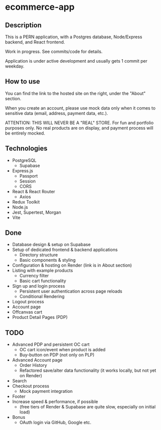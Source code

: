# ecommerce-app

## Description

This is a PERN application, with a Postgres database, Node/Express backend, and React frontend. 

Work in progress. See commits/code for details. 

Application is under active development and usually gets 1 commit per weekday.

## How to use

You can find the link to the hosted site on the right, under the "About" section.

When you create an account, please use mock data only when it comes to sensitive data (email, address, payment data, etc.). 

ATTENTION: THIS WILL NEVER BE A "REAL" STORE. For fun and portfolio purposes only. No real products are on display, and payment process will be entirely mocked. 

## Technologies 

- PostgreSQL
  - Supabase
- Express.js
  - Passport
  - Session
  - CORS
- React & React Router
  - Axios
- Redux Toolkit
- Node.js
- Jest, Supertest, Morgan
- Vite

## Done

- Database design & setup on Supabase
- Setup of dedicated frontend & backend applications
  - Directory structure
  - Basic components & styling
- Configuration & hosting on Render (link is in About section)
- Listing with example products
  - Currency filter
  - Basic cart functionality
- Sign up and login process
  - Persistent user authentication across page reloads
  - Conditional Rendering
- Logout process
- Account page
- Offcanvas cart
- Product Detail Pages (PDP)

## TODO

- Advanced PDP and persistent OC cart 
  - OC cart icon/event when product is added
  - Buy-button on PDP (not only on PLP)
- Advanced Account page
  - Order History
  - Refactored save/alter data functionality (it works locally, but not yet on Render)
- Search
- Checkout process
  - Mock payment integration
- Footer
- Increase speed & performance, if possible
  - (free tiers of Render & Supabase are quite slow, especially on initial load)
- Bonus
  - OAuth login via GitHub, Google etc.




